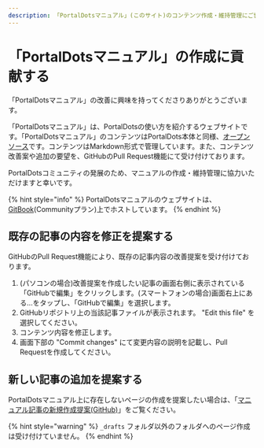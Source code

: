 ```yaml
---
description: 「PortalDotsマニュアル」(このサイト)のコンテンツ作成・維持管理にご協力お願いいたします。
---
```


# 「PortalDotsマニュアル」の作成に貢献する

「PortalDotsマニュアル」の改善に興味を持ってくださりありがとうございます。

「PortalDotsマニュアル」は、PortalDotsの使い方を紹介するウェブサイトです。「PortalDotsマニュアル」のコンテンツはPortalDots本体と同様、[オープンソース](../LICENSE/)です。コンテンツはMarkdown形式で管理しています。また、コンテンツ改善案や追加の要望を、GitHubのPull Request機能にて受け付けております。

PortalDotsコミュニティの発展のため、マニュアルの作成・維持管理に協力いただけますと幸いです。

{% hint style="info" %}
PortalDotsマニュアルのウェブサイトは、[GitBook](https://www.gitbook.com)(Communityプラン)上でホストしています。
{% endhint %}

## 既存の記事の内容を修正を提案する

GitHubのPull Request機能により、既存の記事内容の改善提案を受け付けております。

1. (パソコンの場合)改善提案を作成したい記事の画面右側に表示されている「GitHubで編集」をクリックします。(スマートフォンの場合)画面右上にある…をタップし、「GitHubで編集」を選択します。
2. GitHubリポジトリ上の当該記事ファイルが表示されます。 "Edit this file" を選択してください。
3. コンテンツ内容を修正します。
4. 画面下部の "Commit changes" にて変更内容の説明を記載し、Pull Requestを作成してください。

## 新しい記事の追加を提案する

PortalDotsマニュアル上に存在しないページの作成を提案したい場合は、「[マニュアル記事の新規作成提案(GitHub)](https://github.com/portal-dots/docs/tree/main/\_drafts)」をご覧ください。

{% hint style="warning" %}
`_drafts` フォルダ以外のフォルダへのページ作成は受け付けていません。
{% endhint %}
